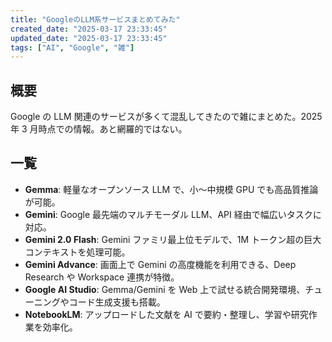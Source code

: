 ```yaml
---
title: "GoogleのLLM系サービスまとめてみた"
created_date: "2025-03-17 23:33:45"
updated_date: "2025-03-17 23:33:45"
tags: ["AI", "Google", "雑"]
---
```


## 概要

Google の LLM 関連のサービスが多くて混乱してきたので雑にまとめた。2025 年 3 月時点での情報。あと網羅的ではない。

## 一覧

- **Gemma**: 軽量なオープンソース LLM で、小～中規模 GPU でも高品質推論が可能。
- **Gemini**: Google 最先端のマルチモーダル LLM、API 経由で幅広いタスクに対応。
- **Gemini 2.0 Flash**: Gemini ファミリ最上位モデルで、1M トークン超の巨大コンテキストを処理可能。
- **Gemini Advance**: 画面上で Gemini の高度機能を利用できる、Deep Research や Workspace 連携が特徴。
- **Google AI Studio**: Gemma/Gemini を Web 上で試せる統合開発環境、チューニングやコード生成支援も搭載。
- **NotebookLM**: アップロードした文献を AI で要約・整理し、学習や研究作業を効率化。
